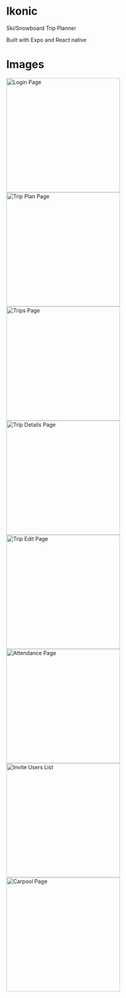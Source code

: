 # Ikonic

Ski/Snowboard Trip Planner

Built with Expo and React native

# Images

<img src="./assets/screenshots/LoginPage.png" alt="Login Page" width="300" />
<img src="./assets/screenshots/TripPlanPage.png" alt="Trip Plan Page" width="300" />
<img src="./assets/screenshots/TripsPage.png" alt="Trips Page" width="300" />
<img src="./assets/screenshots/TripDetailsPage.png" alt="Trip Details Page" width="300" />
<img src="./assets/screenshots/TripEditPage.png" alt="Trip Edit Page" width="300" />
<img src="./assets/screenshots/AttendancePage.png" alt="Attendance Page" width="300" />
<img src="./assets/screenshots/InviteUsersList.png" alt="Invite Users List" width="300" />
<img src="./assets/screenshots/CarpoolPage.png" alt="Carpool Page" width="300" />
